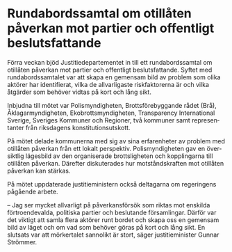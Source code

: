 # Rundabordssamtal om otillåten påverkan mot partier och offentligt beslutsfattande

Förra veckan bjöd Justitie­departe­mentet in till ett runda­bords­samtal om otillåten påverkan mot partier och offentligt besluts­fattande. Syftet med runda­bords­samtalet var att skapa en gemen­sam bild av problem som olika aktörer har identi­fierat, vilka de allvar­ligaste risk­faktorerna är och vilka åtgärder som behöver vidtas på kort och lång sikt.


Inbjudna till mötet var Polis­myndig­heten, Brotts­före­byggande rådet (Brå), Åklagar­myndigheten, Ekobrotts­myndig­heten, Trans­parency Inter­national Sverige, Sveriges Kommuner och Regioner, två kommuner samt represen­tanter från riksdagens konstitu­tions­utskott.

På mötet delade kommu­nerna med sig av sina erfaren­heter av problem med otillåten påverkan från ett lokalt perspektiv. Polis­myndig­heten gav en över­siktlig läges­bild av den organi­serade brotts­ligheten och kopp­lingarna till otillåten påverkan. Därefter disku­terades hur motstånds­kraften mot otillåten påverkan kan stärkas.

På mötet uppdaterade justitie­ministern också deltagarna om regeringens pågående arbete.

– Jag ser mycket allvarligt på påverkans­försök som riktas mot enskilda förtro­ende­valda, politiska partier och beslutande försam­lingar. Därför var det viktigt att samla flera aktörer runt bordet och skapa oss en gemen­sam bild av läget och om vad som behöver göras på kort och lång sikt. En slutsats var att mörker­talet sannolikt är stort, säger justitie­­minister Gunnar Strömmer.

